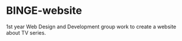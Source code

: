# BINGE-website
1st year Web Design and Development group work to create a website about TV series.
